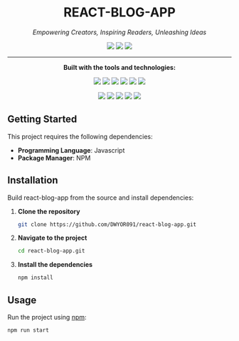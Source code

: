 <h1 align="center">REACT-BLOG-APP</h1>

<p align="center"><em>Empowering Creators, Inspiring Readers, Unleashing Ideas</em></p>

<p align="center">
  <img src="https://img.shields.io/badge/last%20commit-last%20sunday-brightgreen" />
  <img src="https://img.shields.io/badge/javascript-96.1%25-yellow" />
  <img src="https://img.shields.io/badge/languages-3-blue" />
</p>

---

<p align="center"><strong>Built with the tools and technologies:</strong></p>

<p align="center">
  <img src="https://img.shields.io/badge/-JSON-black?logo=json&logoColor=white" />
  <img src="https://img.shields.io/badge/-Markdown-black?logo=markdown" />
  <img src="https://img.shields.io/badge/-npm-CB3837?logo=npm&logoColor=white" />
  <img src="https://img.shields.io/badge/-JavaScript-F7DF1E?logo=javascript&logoColor=black" />
  <img src="https://img.shields.io/badge/-React%20Bootstrap-61DAFB?logo=bootstrap" />
  <img src="https://img.shields.io/badge/-React-61DAFB?logo=react" />
</p>

<p align="center">
  <img src="https://img.shields.io/badge/-Vite-646CFF?logo=vite&logoColor=white" />
  <img src="https://img.shields.io/badge/-ESLint-4B32C3?logo=eslint&logoColor=white" />
  <img src="https://img.shields.io/badge/-Axios-671DDF?logo=axios&logoColor=white" />
  <img src="https://img.shields.io/badge/-Bootstrap-7952B3?logo=bootstrap" />
  <img src="https://img.shields.io/badge/-React%20Router-CA4245?logo=reactrouter&logoColor=white" />
</p>

## Getting Started
This project requires the following dependencies:
- **Programming Language**: Javascript
- **Package Manager**: NPM

## Installation 
Build react-blog-app from the source and install dependencies:

1) **Clone the repository**

    ```bash
    git clone https://github.com/DWYOR091/react-blog-app.git
    ```
2) **Navigate to the project**
    ```bash
    cd react-blog-app.git
    ```
3) **Install the dependencies**
    ```bash
    npm install
    ```
## Usage
Run the project using [npm](https://nodejs.org/en/download):
```bash
npm run start
```

